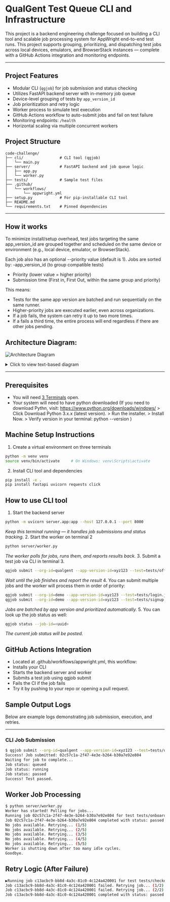 # QualGent Test Queue CLI and Infrastructure

This project is a backend engineering challenge focused on building a CLI tool and scalable job processing system for AppWright end-to-end test runs. This project supports grouping, prioritizing, and dispatching test jobs across local devices, emulators, and BrowserStack instances — complete with a GitHub Actions integration and monitoring endpoints.

-----

## Project Features
- Modular CLI (`qgjob`) for job submission and status checking
- Utilizes FastAPI backend server with in-memory job queue
- Device-level grouping of tests by `app_version_id`
- Job prioritization and retry logic
- Worker process to simulate test execution
- GitHub Actions workflow to auto-submit jobs and fail on test failure
- Monitoring endpoints: `/health`
- Horizontal scaling via multiple concurrent workers

## Project Structure
```text
code-challenge/
├── cli/                # CLI tool (qgjob)
│   └── main.py
├── server/             # FastAPI backend and job queue logic
│   ├── app.py
│   └── worker.py
├── tests/              # Sample test files
├── .github/
│   └── workflows/
│       └── appwright.yml
├── setup.py            # For pip-installable CLI tool
├── README.md
└── requirements.txt    # Pinned dependencies
```

--------------------

## How it works
To minimize install/setup overhead, test jobs targeting the same app_version_id are grouped together and scheduled on the same device or environment (e.g., local device, emulator, or BrowserStack).

Each job also has an optional --priority value (default is 1). Jobs are sorted by:
-app_version_id (to group compatible tests)
- Priority (lower value = higher priority)
- Submission time (First in, First Out, within the same group and priority)

This means:

- Tests for the same app version are batched and run sequentially on the same runner.
- Higher-priority jobs are executed earlier, even across organizations.
- If a job fails, the system can retry it up to two more times.
- If a fails a third time, the entire process will end regardless if there are other jobs pending.

## Architecture Diagram:
![Architecture Diagram](https://imgur.com/6beKWXS.png)
<details> <summary>Click to view text-based diagram</summary>

qgjob CLI Tool:
(submit / status cmds)

▼

FastAPI Backend:
- Receives job requests
- Exposes REST API

▼

Job Queue:
- Groups by app_version
- Prioritizes by number (lower numbers being the highest priority)

▼

Worker Process:
- Polls for jobs
- Executes jobs and/or retries

▼

Device / Emulator / BrowserStack:
- Runs test
- Sends result
</details>

--------------------

## Prerequisites
- You will need <ins>3 Terminals</ins> open.
- Your system will need to have python downloaded
(If you need to download Pythn, visit: https://www.python.org/downloads/windows/ > Click Download Python 3.x.x (latest version). > Run the installer. > Install Now. > Verify version in your terminal: python --version )

## Machine Setup Instructions
1. Create a virtual environment on three terminals
```bash
python -m venv venv
source venv/bin/activate     # On Windows: venv\Scripts\activate
```
2. Install CLI tool and dependencies
```bash
pip install -e .
pip install fastapi uvicorn requests click
```

##  How to use CLI tool
1. Start the backend server
```bash
python -m uvicorn server.app:app --host 127.0.0.1 --port 8000
```
*Keep this terminal running — it handles job submissions and status tracking.*
2. Start the worker on terminal 2
```bash
python server/worker.py
```
*The worker polls for jobs, runs them, and reports results back.*
3. Submit a test job via CLI in terminal 3.
```bash
qgjob submit --org-id=qualgent --app-version-id=xyz123 --test=tests/offboarding.spec.js --wait
```
*Wait until the job finishes and report the result*
4. You can submit multiple jobs and the worker will process them in order of priority:
```bash
qgjob submit --org-id=demo --app-version-id=xyz123 --test=tests/login.js --priority=3
qgjob submit --org-id=demo --app-version-id=xyz123 --test=tests/signup.js --priority=1
```
*Jobs are batched by app version and prioritized automatically.*
5. You can look up the job status as well:
```bash
qgjob status --job-id=<uuid>
```
*The current job status will be posted.*

##  GitHub Actions Integration
- Located at .github/workflows/appwright.yml, this workflow:
- Installs your CLI
- Starts the backend server and worker
- Submits a test job using qgjob submit
- Fails the CI if the job fails
- Try it by pushing to your repo or opening a pull request.

## Sample Output Logs
Below are example logs demonstrating job submission, execution, and retries.

---

### CLI Job Submission
```bash
$ qgjob submit --org-id=qualgent --app-version-id=xyz123 --test=tests/onboarding.spec.js --priority=1 --wait
Success! Job submitted: 02c57c1a-2f47-4e3e-b264-b30a7e92e804
Waiting for job to complete...
Job status: queued
Job status: running
Job status: passed
Success! Test passed.
```

## Worker Job Processing
```bash
$ python server/worker.py
Worker has started! Polling for jobs...
Running job 02c57c1a-2f47-4e3e-b264-b30a7e92e804 for test tests/onboarding.spec.js...
Job 02c57c1a-2f47-4e3e-b264-b30a7e92e804 completed with status: passed
No jobs available. Retrying... (1/5)
No jobs available. Retrying... (2/5)
No jobs available. Retrying... (3/5)
No jobs available. Retrying... (4/5)
No jobs available. Retrying... (5/5)
Worker is shutting down after too many idle cycles.
Goodbye.
```

## Retry Logic (After Failure)
```bash
▶Running job c13acbc9-bb8d-4a3c-81c0-4c124a420001 for test tests/checkout.spec.js...
Job c13acbc9-bb8d-4a3c-81c0-4c124a420001 failed. Retrying job... (1/2)
Job c13acbc9-bb8d-4a3c-81c0-4c124a420001 failed. Retrying job... (2/2)
Job c13acbc9-bb8d-4a3c-81c0-4c124a420001 completed with status: passed
```
